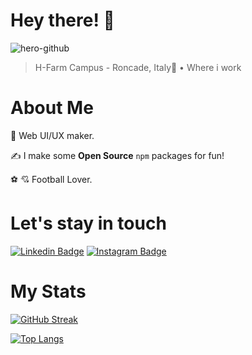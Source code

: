 # Hey there! 👋
![hero-github](https://github.com/user-attachments/assets/6f930b71-90c8-4ca5-ac74-e2d25cac4fe5)

> H-Farm Campus - Roncade, Italy📍 • Where i work

# About Me

🌈 Web UI/UX maker.

✍️ I make some **Open Source** `npm` packages for fun!

⚽️ 💘 Football Lover.

# Let's stay in touch

[![Linkedin Badge](https://img.shields.io/badge/-matteobertoldo-blue?style=flat&logo=Linkedin&logoColor=white)]([linkedin.com](https://www.linkedin.)/in/matteobertoldo/)
[![Instagram Badge](https://img.shields.io/badge/-matteo.bertoldo-pink?style=flat&logo=Instagram&logoColor=white)]([instagram.com](https://www.instagram.com)/matteo.bertoldo/)

# My Stats

[![GitHub Streak](http://github-readme-streak-stats.herokuapp.com?user=matteobertoldo&theme=dark&background=0f0e0f)](https://git.io/streak-stats)

[![Top Langs](https://github-readme-stats.vercel.app/api/top-langs/?username=matteobertoldo)](https://github.com/matteobertoldo/github-readme-stats)  
